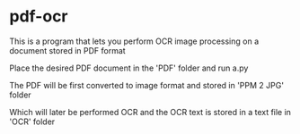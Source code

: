 # pdf-ocr
This is a program that lets you perform OCR image processing on a document stored in PDF format

Place the desired PDF document in the 'PDF' folder and run a.py

The PDF will be first converted to image format and stored in 'PPM 2 JPG' folder

Which will later be performed OCR and the OCR text is stored in a text file in 'OCR' folder
